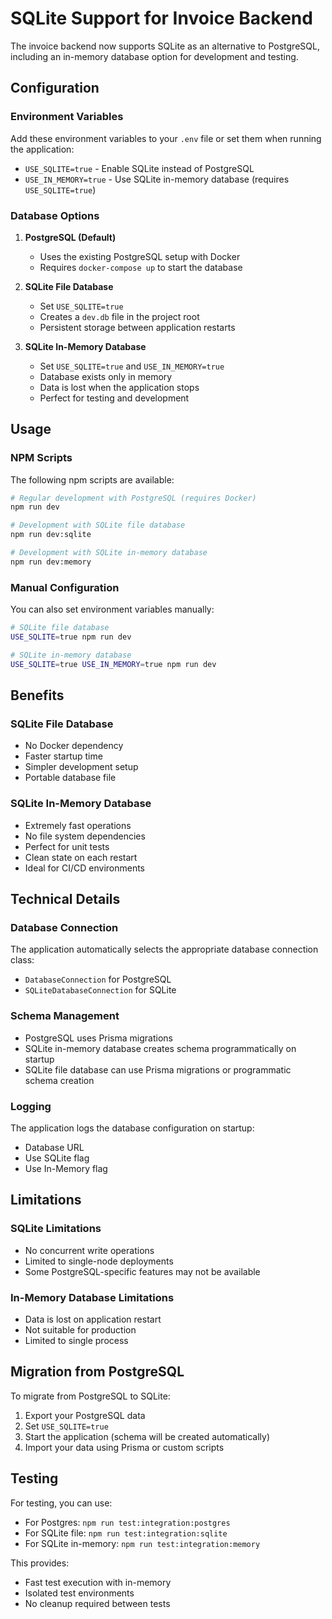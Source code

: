 # SQLite Support for Invoice Backend

The invoice backend now supports SQLite as an alternative to PostgreSQL, including an in-memory database option for development and testing.

## Configuration

### Environment Variables

Add these environment variables to your `.env` file or set them when running the application:

- `USE_SQLITE=true` - Enable SQLite instead of PostgreSQL
- `USE_IN_MEMORY=true` - Use SQLite in-memory database (requires `USE_SQLITE=true`)

### Database Options

1. **PostgreSQL (Default)**
   - Uses the existing PostgreSQL setup with Docker
   - Requires `docker-compose up` to start the database

2. **SQLite File Database**
   - Set `USE_SQLITE=true`
   - Creates a `dev.db` file in the project root
   - Persistent storage between application restarts

3. **SQLite In-Memory Database**
   - Set `USE_SQLITE=true` and `USE_IN_MEMORY=true`
   - Database exists only in memory
   - Data is lost when the application stops
   - Perfect for testing and development

## Usage

### NPM Scripts

The following npm scripts are available:

```bash
# Regular development with PostgreSQL (requires Docker)
npm run dev

# Development with SQLite file database
npm run dev:sqlite

# Development with SQLite in-memory database
npm run dev:memory
```

### Manual Configuration

You can also set environment variables manually:

```bash
# SQLite file database
USE_SQLITE=true npm run dev

# SQLite in-memory database
USE_SQLITE=true USE_IN_MEMORY=true npm run dev
```

## Benefits

### SQLite File Database
- No Docker dependency
- Faster startup time
- Simpler development setup
- Portable database file

### SQLite In-Memory Database
- Extremely fast operations
- No file system dependencies
- Perfect for unit tests
- Clean state on each restart
- Ideal for CI/CD environments

## Technical Details

### Database Connection

The application automatically selects the appropriate database connection class:
- `DatabaseConnection` for PostgreSQL
- `SQLiteDatabaseConnection` for SQLite

### Schema Management

- PostgreSQL uses Prisma migrations
- SQLite in-memory database creates schema programmatically on startup
- SQLite file database can use Prisma migrations or programmatic schema creation

### Logging

The application logs the database configuration on startup:
- Database URL
- Use SQLite flag
- Use In-Memory flag

## Limitations

### SQLite Limitations
- No concurrent write operations
- Limited to single-node deployments
- Some PostgreSQL-specific features may not be available

### In-Memory Database Limitations
- Data is lost on application restart
- Not suitable for production
- Limited to single process

## Migration from PostgreSQL

To migrate from PostgreSQL to SQLite:

1. Export your PostgreSQL data
2. Set `USE_SQLITE=true`
3. Start the application (schema will be created automatically)
4. Import your data using Prisma or custom scripts

## Testing

For testing, you can use:

- For Postgres: `npm run test:integration:postgres`
- For SQLite file: `npm run test:integration:sqlite`
- For SQLite in-memory: `npm run test:integration:memory`

This provides:
- Fast test execution with in-memory
- Isolated test environments
- No cleanup required between tests

